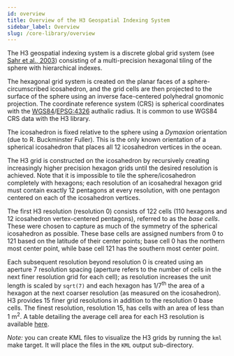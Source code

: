 ```yaml
---
id: overview
title: Overview of the H3 Geospatial Indexing System
sidebar_label: Overview
slug: /core-library/overview
---
```


The H3 geospatial indexing system is a discrete global grid system (see [Sahr et al., 2003](http://webpages.sou.edu/~sahrk/sqspc/pubs/gdggs03.pdf)) consisting of a multi-precision hexagonal tiling of the sphere with hierarchical indexes.

The hexagonal grid system is created on the planar faces of a sphere-circumscribed icosahedron, and the grid cells are then projected to the surface of the sphere using an inverse face-centered polyhedral gnomonic projection. The coordinate reference system (CRS) is spherical coordinates with the [WGS84](https://en.wikipedia.org/wiki/WGS84)/[EPSG:4326](https://epsg.io/4326) authalic radius. It is common to use WGS84 CRS data with the H3 library.

The icosahedron is fixed relative to the sphere using a *Dymaxion* orientation (due to R. Buckminster Fuller). This is the only known orientation of a spherical icosahedron that places all 12 icosahedron vertices in the ocean.

The H3 grid is constructed on the icosahedron by recursively creating increasingly higher precision hexagon grids until the desired resolution is achieved. Note that it is impossible to tile the sphere/icosahedron completely with hexagons; each resolution of an icosahedral hexagon grid must contain exactly 12 pentagons at every resolution, with one pentagon centered on each of the icosahedron vertices.

The first H3 resolution (resolution 0) consists of 122 cells (110 hexagons and 12 icosahedron vertex-centered pentagons), referred to as the *base cells*. These were chosen to capture as much of the symmetry of the spherical icosahedron as possible. These base cells are assigned numbers from 0 to 121 based on the latitude of their center points; base cell 0 has the northern most center point, while base cell 121 has the southern most center point.

Each subsequent resolution beyond resolution 0 is created using an aperture 7 resolution spacing (aperture refers to the number of cells in the next finer resolution grid for each cell); as resolution increases the unit length is scaled by `sqrt(7)` and each hexagon has 1/7<sup>th</sup> the area of a hexagon at the next coarser resolution (as measured on the icosahedron). H3 provides 15 finer grid resolutions in addition to the resolution 0 base cells. The finest resolution, resolution 15, has cells with an area of less than 1 m<sup>2</sup>. A table detailing the average cell area for each H3 resolution is available [here](/docs/core-library/restable).

*Note:* you can create KML files to visualize the H3 grids by running the `kml` make target. It will place the files in the `KML` output sub-directory.
